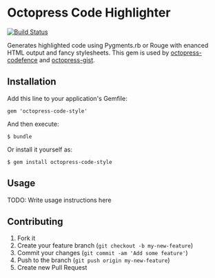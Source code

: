 # Octopress Code Highlighter

[![Build Status](https://travis-ci.org/octopress/code-highlighter.png)](https://travis-ci.org/octopress/code-highlighter)

Generates highlighted code using Pygments.rb or Rouge with enanced HTML output and fancy stylesheets. This gem is used by [octopress-codefence](https://github.com/octopress/codefence) and [octopress-gist](https://github.com/octopress/octopress-gist).

## Installation

Add this line to your application's Gemfile:

    gem 'octopress-code-style'

And then execute:

    $ bundle

Or install it yourself as:

    $ gem install octopress-code-style

## Usage

TODO: Write usage instructions here

## Contributing

1. Fork it
2. Create your feature branch (`git checkout -b my-new-feature`)
3. Commit your changes (`git commit -am 'Add some feature'`)
4. Push to the branch (`git push origin my-new-feature`)
5. Create new Pull Request
